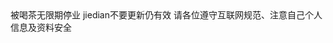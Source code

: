  <!DOCTYPE html>
<html>
<head>
    <meta charset="utf-8">
    <meta http-equiv="X-UA-Compatible" content="IE=edge">
    <title></title>
    <link rel="stylesheet" href="">
</head>
<body>
      被喝茶无限期停业 jiedian不要更新仍有效 
请各位遵守互联网规范、注意自己个人信息及资料安全
</body>
</html>

